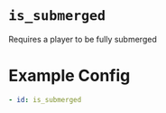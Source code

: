 # `is_submerged`

Requires a player to be fully submerged

# Example Config
```yaml
- id: is_submerged
```
